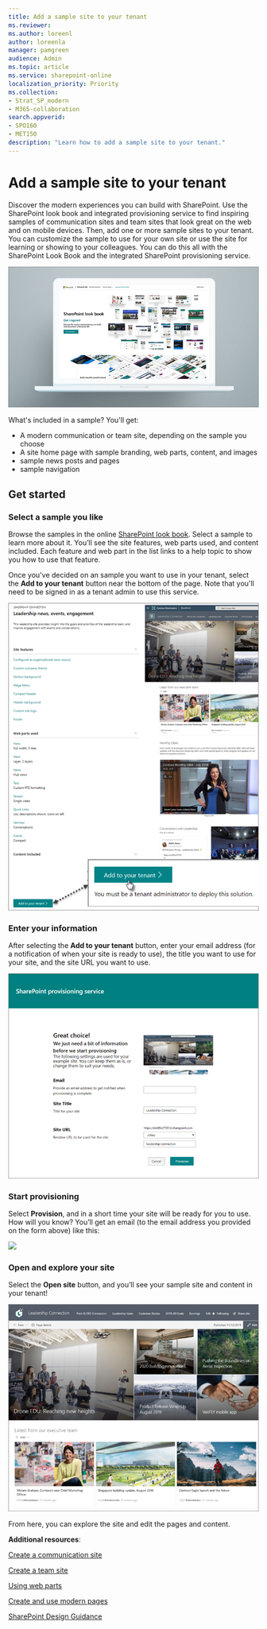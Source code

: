 ```yaml
---
title: Add a sample site to your tenant
ms.reviewer: 
ms.author: loreenl
author: loreenla
manager: pamgreen
audience: Admin
ms.topic: article
ms.service: sharepoint-online
localization_priority: Priority
ms.collection:  
- Strat_SP_modern
- M365-collaboration
search.appverid:
- SPO160
- MET150
description: "Learn how to add a sample site to your tenant."
---
```


# Add a sample site to your tenant

Discover the modern experiences you can build with SharePoint. Use the SharePoint look book and integrated provisioning service to find inspiring samples of communication sites and team sites that look great on the web and on mobile devices. Then, add one or more sample sites to your tenant. You can customize the sample to use for your own site or use the site for learning or showing to your colleagues. You can do this all with the SharePoint Look Book and the integrated SharePoint provisioning service.


![](media/LookBookCover0.png)

What's included in a sample? You'll get:
- A modern communication or team site, depending on the sample you choose
- A site home page with sample branding, web parts, content, and images
- sample news posts and pages
- sample navigation

## Get started

### Select a sample you like
Browse the samples in the online [SharePoint look book](https://lookbook.microsoft.com/). Select a sample to learn more about it. You’ll see the site features, web parts used, and content included. Each feature and web part in the list links to a help topic to show you how to use that feature.  

Once you've decided on an sample you want to use in your tenant, select the **Add to your tenant** button near the bottom of the page. Note that you'll need to be signed in as a tenant admin to use this service.


![](media/LookBookCover1.png)


### Enter your information

After selecting the **Add to your tenant** button, enter your email address (for a notification of when your site is ready to use), the title you want to use for your site, and the site URL you want to use.

![](media/ProvForm.png)


### Start provisioning

Select **Provision**, and in a short time your site will be ready for you to use. How will you know? You’ll get an email (to the email address you provided on the form above) like this:

![](media/ProvEmail.png)


### Open and explore your site

Select the **Open site** button, and you’ll see your sample site and content in your tenant!

![](media/ProvSite.png)


From here, you can explore the site and edit the pages and content. 

**Additional resources**:

[Create a communication site](https://support.office.com/en-us/article/Create-a-communication-site-in-SharePoint-Online-7FB44B20-A72F-4D2C-9173-FC8F59BA50EB)

[Create a team site](https://support.office.com/en-us/article/create-a-team-site-in-sharepoint-ef10c1e7-15f3-42a3-98aa-b5972711777d)

[Using web parts](https://support.office.com/en-us/article/using-web-parts-on-sharepoint-pages-336e8e92-3e2d-4298-ae01-d404bbe751e0)

[Create and use modern pages](https://support.office.com/en-us/article/create-and-use-modern-pages-on-a-sharepoint-site-b3d46deb-27a6-4b1e-87b8-df851e503dec)

[SharePoint Design Guidance](https://spdesign.azurewebsites.net/)

